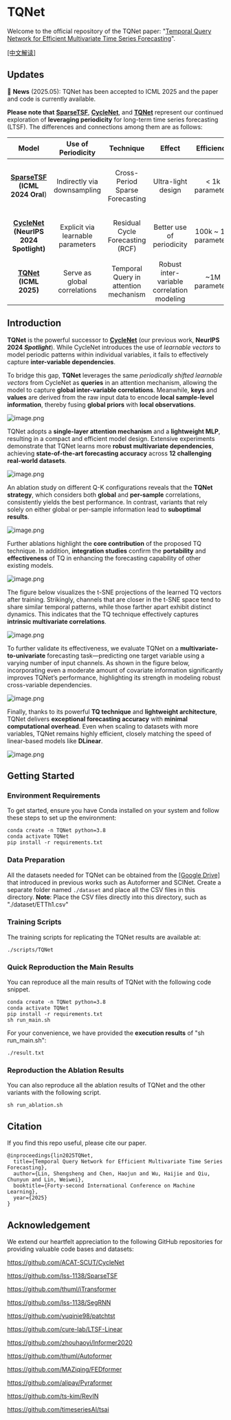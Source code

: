 # TQNet

Welcome to the official repository of the TQNet paper: "[Temporal Query Network for Efficient Multivariate Time Series Forecasting](https://arxiv.org/pdf/2505.12917)". 

[[中文解读]](https://zhuanlan.zhihu.com/p/1908842630466471890)

## Updates
🚩 **News** (2025.05): TQNet has been accepted to ICML 2025 and the paper and code is currently available.

**Please note that** [**SparseTSF**](https://github.com/lss-1138/SparseTSF), [**CycleNet**](https://github.com/ACAT-SCUT/CycleNet), and [**TQNet**](https://github.com/ACAT-SCUT/TQNet) represent our continued exploration of **leveraging periodicity** for long-term time series forecasting (LTSF). 
The differences and connections among them are as follows:

|                            Model                             |        Use of Periodicity         |            Technique             |                   Effect                   |      Efficiency      |                   Strengths                   |                      Limitation                       |
| :----------------------------------------------------------: | :-------------------------------: | :------------------------------: | :----------------------------------------: | :------------------: | :-------------------------------------------: | :---------------------------------------------------: |
| [**SparseTSF**](https://github.com/lss-1138/SparseTSF)  <br> **(ICML 2024 Oral**) |    Indirectly via downsampling    | Cross-Period Sparse Forecasting  |             Ultra-light design             |   < 1k parameters    |       Extremely lightweight, near SOTA        | Fails to cover multi-periods **(solved by CycleNet)** |
| [**CycleNet**](https://github.com/ACAT-SCUT/CycleNet) <br> **(NeurIPS 2024 Spotlight)** | Explicit via learnable parameters | Residual Cycle Forecasting (RCF) |         Better use of periodicity          | 100k ~ 1M parameters |      Strong performance on periodic data      | Fails in multivariate modeling **(solved by TQNet)**  |
|                  [**TQNet**](https://github.com/ACAT-SCUT/TQNet) <br> **(ICML 2025)**                   |    Serve as global correlations     |   Temporal Query in attention mechanism  | Robust inter-variable correlation modeling |    ~1M parameters    | Enhanced multivariate forecasting performance |     Hard to scale to ultra-long look-back inputs      |



## Introduction

**TQNet** is the powerful successor to [**CycleNet**](https://github.com/ACAT-SCUT/CycleNet) (our previous work, **NeurIPS 2024 *Spotlight***). While CycleNet introduces the use of *learnable vectors* to model periodic patterns within individual variables, it fails to effectively capture **inter-variable dependencies**.

To bridge this gap, **TQNet** leverages the same *periodically shifted learnable vectors* from CycleNet as **queries** in an attention mechanism, allowing the model to capture **global inter-variable correlations**. Meanwhile, **keys** and **values** are derived from the raw input data to encode **local sample-level information**, thereby fusing **global priors** with **local observations**.

![image.png](Figures/Figure1.png)

TQNet adopts a **single-layer attention mechanism** and a **lightweight MLP**, resulting in a compact and efficient model design.
Extensive experiments demonstrate that TQNet learns more **robust multivariate dependencies**, achieving **state-of-the-art forecasting accuracy** across **12 challenging real-world datasets**.

![image.png](Figures/Table2.png)

An ablation study on different Q-K configurations reveals that the **TQNet strategy**, which considers both **global** and **per-sample** correlations, consistently yields the best performance.
In contrast, variants that rely solely on either global or per-sample information lead to **suboptimal results**.

![image.png](Figures/Table3.png)

Further ablations highlight the **core contribution** of the proposed TQ technique.
In addition, **integration studies** confirm the **portability** and **effectiveness** of TQ in enhancing the forecasting capability of other existing models.

![image.png](Figures/Table4.png)

The figure below visualizes the t-SNE projections of the learned TQ vectors after training.
Strikingly, channels that are closer in the t-SNE space tend to share similar temporal patterns, while those farther apart exhibit distinct dynamics.
This indicates that the TQ technique effectively captures **intrinsic multivariate correlations**.

![image.png](Figures/Figure4.png)

To further validate its effectiveness, we evaluate TQNet on a **multivariate-to-univariate** forecasting task—predicting one target variable using a varying number of input channels.
As shown in the figure below, incorporating even a moderate amount of covariate information significantly improves TQNet’s performance, highlighting its strength in modeling robust cross-variable dependencies.

![image.png](Figures/Figure5.png)

Finally, thanks to its powerful **TQ technique** and **lightweight architecture**, TQNet delivers **exceptional forecasting accuracy** with **minimal computational overhead**.
Even when scaling to datasets with more variables, TQNet remains highly efficient, closely matching the speed of linear-based models like **DLinear**.

![image.png](Figures/Figure7.png)


## Getting Started

### Environment Requirements

To get started, ensure you have Conda installed on your system and follow these steps to set up the environment:

```
conda create -n TQNet python=3.8
conda activate TQNet
pip install -r requirements.txt
```

### Data Preparation

All the datasets needed for TQNet can be obtained from the [[Google Drive]](https://drive.google.com/file/d/1bNbw1y8VYp-8pkRTqbjoW-TA-G8T0EQf/view) that introduced in previous works such as Autoformer and SCINet. 
Create a separate folder named ```./dataset``` and place all the CSV files in this directory. 
**Note**: Place the CSV files directly into this directory, such as "./dataset/ETTh1.csv"


### Training Scripts

The training scripts for replicating the TQNet results are available at:

```
./scripts/TQNet
```

### Quick Reproduction the Main Results

You can reproduce all the main results of TQNet with the following code snippet.

```
conda create -n TQNet python=3.8
conda activate TQNet
pip install -r requirements.txt
sh run_main.sh
```

For your convenience, we have provided the **execution results** of "sh run_main.sh":
```
./result.txt
```

### Reproduction the Ablation Results

You can also reproduce all the ablation results of TQNet and the other variants with the following script.
```
sh run_ablation.sh
```

## Citation
If you find this repo useful, please cite our paper.
```
@inproceedings{lin2025TQNet,
  title={Temporal Query Network for Efficient Multivariate Time Series Forecasting}, 
  author={Lin, Shengsheng and Chen, Haojun and Wu, Haijie and Qiu, Chunyun and Lin, Weiwei},
  booktitle={Forty-second International Conference on Machine Learning},
  year={2025}
}
```

## Acknowledgement

We extend our heartfelt appreciation to the following GitHub repositories for providing valuable code bases and datasets:

https://github.com/ACAT-SCUT/CycleNet

https://github.com/lss-1138/SparseTSF

https://github.com/thuml/iTransformer

https://github.com/lss-1138/SegRNN

https://github.com/yuqinie98/patchtst

https://github.com/cure-lab/LTSF-Linear

https://github.com/zhouhaoyi/Informer2020

https://github.com/thuml/Autoformer

https://github.com/MAZiqing/FEDformer

https://github.com/alipay/Pyraformer

https://github.com/ts-kim/RevIN

https://github.com/timeseriesAI/tsai

